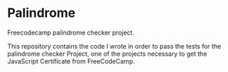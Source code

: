 # Palindrome
Freecodecamp palindrome checker project.

This repository contains the code I wrote in order to pass the tests for the palindrome checker Project, one of the projects necessary to get the JavaScript Certificate from FreeCodeCamp.
